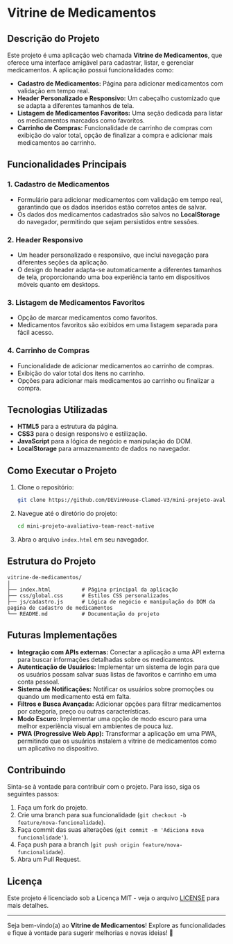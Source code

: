 # Vitrine de Medicamentos

## Descrição do Projeto
Este projeto é uma aplicação web chamada **Vitrine de Medicamentos**, que oferece uma interface amigável para cadastrar, listar, e gerenciar medicamentos. A aplicação possui funcionalidades como:

- **Cadastro de Medicamentos:** Página para adicionar medicamentos com validação em tempo real.
- **Header Personalizado e Responsivo:** Um cabeçalho customizado que se adapta a diferentes tamanhos de tela.
- **Listagem de Medicamentos Favoritos:** Uma seção dedicada para listar os medicamentos marcados como favoritos.
- **Carrinho de Compras:** Funcionalidade de carrinho de compras com exibição do valor total, opção de finalizar a compra e adicionar mais medicamentos ao carrinho.

## Funcionalidades Principais

### 1. Cadastro de Medicamentos
- Formulário para adicionar medicamentos com validação em tempo real, garantindo que os dados inseridos estão corretos antes de salvar.
- Os dados dos medicamentos cadastrados são salvos no **LocalStorage** do navegador, permitindo que sejam persistidos entre sessões.

### 2. Header Responsivo
- Um header personalizado e responsivo, que inclui navegação para diferentes seções da aplicação.
- O design do header adapta-se automaticamente a diferentes tamanhos de tela, proporcionando uma boa experiência tanto em dispositivos móveis quanto em desktops.

### 3. Listagem de Medicamentos Favoritos
- Opção de marcar medicamentos como favoritos.
- Medicamentos favoritos são exibidos em uma listagem separada para fácil acesso.

### 4. Carrinho de Compras
- Funcionalidade de adicionar medicamentos ao carrinho de compras.
- Exibição do valor total dos itens no carrinho.
- Opções para adicionar mais medicamentos ao carrinho ou finalizar a compra.

## Tecnologias Utilizadas
- **HTML5** para a estrutura da página.
- **CSS3** para o design responsivo e estilização.
- **JavaScript** para a lógica de negócio e manipulação do DOM.
- **LocalStorage** para armazenamento de dados no navegador.

## Como Executar o Projeto
1. Clone o repositório:
   ```bash
   git clone https://github.com/DEVinHouse-Clamed-V3/mini-projeto-avaliativo-team-react-native.git
   ```
2. Navegue até o diretório do projeto:
   ```bash
   cd mini-projeto-avaliativo-team-react-native
   ```
3. Abra o arquivo `index.html` em seu navegador.

## Estrutura do Projeto
```
vitrine-de-medicamentos/
│
├── index.html          # Página principal da aplicação
├── css/global.css      # Estilos CSS personalizados
├── js/cadastro.js      # Lógica de negócio e manipulação do DOM da pagina de cadastro de medicamentos
└── README.md           # Documentação do projeto
```

## Futuras Implementações
- **Integração com APIs externas:** Conectar a aplicação a uma API externa para buscar informações detalhadas sobre os medicamentos.
- **Autenticação de Usuários:** Implementar um sistema de login para que os usuários possam salvar suas listas de favoritos e carrinho em uma conta pessoal.
- **Sistema de Notificações:** Notificar os usuários sobre promoções ou quando um medicamento está em falta.
- **Filtros e Busca Avançada:** Adicionar opções para filtrar medicamentos por categoria, preço ou outras características.
- **Modo Escuro:** Implementar uma opção de modo escuro para uma melhor experiência visual em ambientes de pouca luz.
- **PWA (Progressive Web App):** Transformar a aplicação em uma PWA, permitindo que os usuários instalem a vitrine de medicamentos como um aplicativo no dispositivo.

## Contribuindo
Sinta-se à vontade para contribuir com o projeto. Para isso, siga os seguintes passos:

1. Faça um fork do projeto.
2. Crie uma branch para sua funcionalidade (`git checkout -b feature/nova-funcionalidade`).
3. Faça commit das suas alterações (`git commit -m 'Adiciona nova funcionalidade'`).
4. Faça push para a branch (`git push origin feature/nova-funcionalidade`).
5. Abra um Pull Request.

## Licença
Este projeto é licenciado sob a Licença MIT - veja o arquivo [LICENSE](LICENSE) para mais detalhes.

---

Seja bem-vindo(a) ao **Vitrine de Medicamentos**! Explore as funcionalidades e fique à vontade para sugerir melhorias e novas ideias! 🚀
